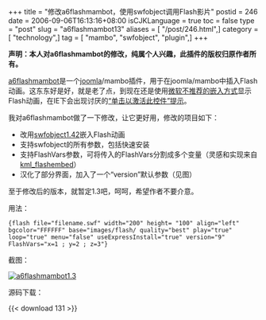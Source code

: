 +++
title = "修改a6flashmambot，使用swfobject调用Flash影片"
postid = 246
date = 2006-09-06T16:13:16+08:00
isCJKLanguage = true
toc = false
type = "post"
slug = "a6flashmambot13"
aliases = [ "/post/246.html",]
category = [ "technology",]
tag = [ "mambo", "swfobject", "plugin",]
+++


**声明：本人对a6flashmambot的修改，纯属个人兴趣，此插件的版权归原作者所有。**

[a6flashmambot](http://mambo.active6.com/)是一个[joomla](http://www.joomla.org)/mambo插件，用于在joomla/mambo中插入Flash动画。这东东好是好，就是老了点，到现在还是使用[微软不推荐的嵌入方式](http://support.microsoft.com/?scid=kb%3Bzh-cn%3B912945&x=8&y=13)显示Flash动画，在IE下会出现讨厌的[“单击以激活此控件”提示](https://blog.zengrong.net/post/115.html)。

我对a6flashmambot做了一下修改，让它更好用，修改的项目如下：

-   改用[swfobject1.42](https://blog.zengrong.net/tag/swfobject/)嵌入Flash动画
-   支持swfobject的所有参数，包括快速安装
-   支持FlashVars参数，可将传入的FlashVars分割成多个变量（灵感和实现来自[kml_flashembed](http://www.kimili.com/plugins/kml_flashembed)）
-   汉化了部分界面，加入了一个“version”默认参数（见图）

至于修改后的版本，就暂定1.3吧，呵呵，希望作者不要介意。

用法：<!--more-->

    {flash file="filename.swf" width="200" height= "100" align="left" bgcolor="FFFFFF" base="images/flash/ quality="best" play="true" loop="true" menu="false" useExpressInstall="true" version="9" FlashVars="x=1 ; y=2 ; z=3"}

截图：

[![a6flashmambot1.3](/uploads/2006/09/ashmambot_13.jpg)](/uploads/2006/09/ashmambot_13.jpg)

源码下载：

{{< download 131 >}}
